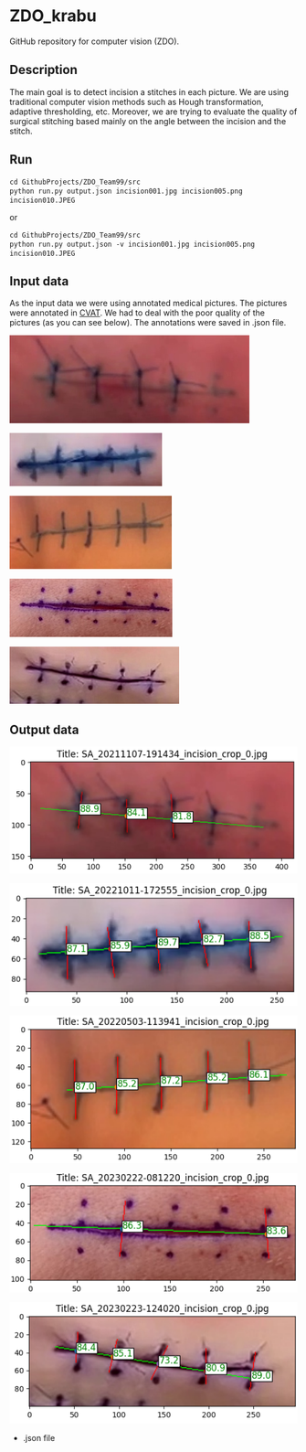 # ZDO_krabu
GitHub repository for computer vision (ZDO). 

## Description
The main goal is to detect incision a stitches in each picture. 
We are using traditional computer vision methods such as Hough transformation, 
adaptive thresholding, etc. Moreover, we are trying to evaluate the quality of surgical
stitching based mainly on the angle between the incision and the stitch. 

## Run
```commandline
cd GithubProjects/ZDO_Team99/src
python run.py output.json incision001.jpg incision005.png incision010.JPEG
```
or
```commandline
cd GithubProjects/ZDO_Team99/src
python run.py output.json -v incision001.jpg incision005.png incision010.JPEG
```

## Input data
As the input data we were using annotated medical pictures. The pictures were
annotated in [CVAT](https://www.cvat.ai/). We had to deal with the poor quality of the pictures (as you can see below).
The annotations were saved in .json file.

![alt text](https://github.com/BerassHaggy/ZDO_krabu/blob/main/graphics/SA_20211107-191434_incision_crop_0.jpg)

![alt text](https://github.com/BerassHaggy/ZDO_krabu/blob/main/graphics/SA_20221011-172555_incision_crop_0.jpg)

![alt text](https://github.com/BerassHaggy/ZDO_krabu/blob/main/graphics/SA_20220503-113941_incision_crop_0.jpg)

![alt text](https://github.com/BerassHaggy/ZDO_krabu/blob/main/graphics/SA_20230222-081220_incision_crop_0.jpg)

![alt text](https://github.com/BerassHaggy/ZDO_krabu/blob/main/graphics/SA_20230223-124020_incision_crop_0.jpg)

## Output data
![alt text](https://github.com/BerassHaggy/ZDO_krabu/blob/main/graphics/fin1.png)

![alt text](https://github.com/BerassHaggy/ZDO_krabu/blob/main/graphics/fin2.png)

![alt text](https://github.com/BerassHaggy/ZDO_krabu/blob/main/graphics/fin3.png)

![alt text](https://github.com/BerassHaggy/ZDO_krabu/blob/main/graphics/fin4.png)

![alt text](https://github.com/BerassHaggy/ZDO_krabu/blob/main/graphics/fin5.png)

+ .json file



